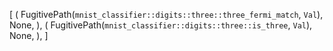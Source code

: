 [
    (
        FugitivePath(`mnist_classifier::digits::three::three_fermi_match`, `Val`),
        None,
    ),
    (
        FugitivePath(`mnist_classifier::digits::three::is_three`, `Val`),
        None,
    ),
]